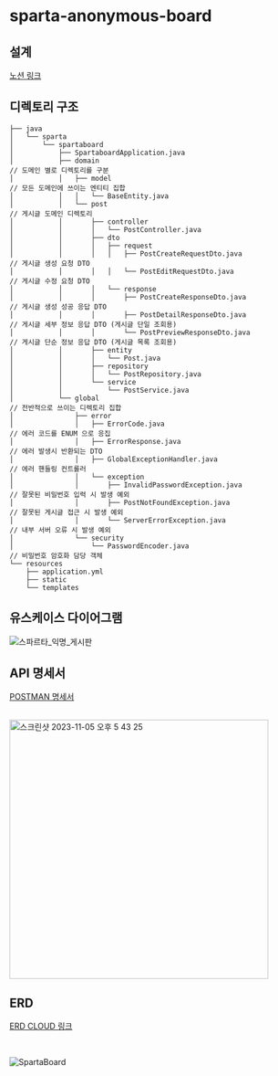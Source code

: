 # sparta-anonymous-board

## 설계
[노션 링크](https://lycoris62.notion.site/Spring-494a7848f9e947599ddf97a91ff9749c?pvs=4)

## 디렉토리 구조 
```
├── java
│   └── sparta
│       └── spartaboard
│           ├── SpartaboardApplication.java
│           ├── domain                                                    // 도메인 별로 디렉토리를 구분 
│           │   ├── model                                                 // 모든 도메인에 쓰이는 엔티티 집합 
│           │   │   └── BaseEntity.java
│           │   └── post                                                  // 게시글 도메인 디렉토리 
│           │       ├── controller
│           │       │   └── PostController.java
│           │       ├── dto
│           │       │   ├── request
│           │       │   │   ├── PostCreateRequestDto.java                 // 게시글 생성 요청 DTO
│           │       │   │   └── PostEditRequestDto.java                   // 게시글 수정 요청 DTO
│           │       │   └── response
│           │       │       ├── PostCreateResponseDto.java                // 게시글 생성 성공 응답 DTO
│           │       │       ├── PostDetailResponseDto.java                // 게시글 세부 정보 응답 DTO (게시글 단일 조회용)
│           │       │       └── PostPreviewResponseDto.java               // 게시글 단순 정보 응답 DTO (게시글 목록 조회용) 
│           │       ├── entity
│           │       │   └── Post.java
│           │       ├── repository
│           │       │   └── PostRepository.java
│           │       └── service
│           │           └── PostService.java
│           └── global                                                    // 전반적으로 쓰이는 디렉토리 집합 
│               ├── error                                                 
│               │   ├── ErrorCode.java                                    // 에러 코드를 ENUM 으로 응집 
│               │   ├── ErrorResponse.java                                // 에러 발생시 반환되는 DTO 
│               │   ├── GlobalExceptionHandler.java                       // 에러 핸들링 컨트롤러  
│               │   └── exception                                         
│               │       ├── InvalidPasswordException.java                 // 잘못된 비밀번호 입력 시 발생 예외 
│               │       ├── PostNotFoundException.java                    // 잘못된 게시글 접근 시 발생 예외 
│               │       └── ServerErrorException.java                     // 내부 서버 오류 시 발생 예외 
│               └── security                                               
│                   └── PasswordEncoder.java                              // 비밀번호 암호화 담당 객체 
└── resources
    ├── application.yml
    ├── static
    └── templates
```

## 유스케이스 다이어그램 
![스파르타_익명_게시판](https://github.com/lycoris62/sparta-anonymous-board/assets/55584664/82898cd6-3dcb-4f77-a803-8009f8ff5804)

## API 명세서
[POSTMAN 명세서](https://documenter.getpostman.com/view/16720681/2s9YXfa2v8)    

<br />

<img width="454" alt="스크린샷 2023-11-05 오후 5 43 25" src="https://github.com/lycoris62/sparta-anonymous-board/assets/55584664/7f0eb9a5-118d-4b59-8d02-3188881780dd">

## ERD
[ERD CLOUD 링크](https://www.erdcloud.com/d/SXMnq2BfAkKfycpKq)    

<br />

![SpartaBoard](https://github.com/lycoris62/sparta-anonymous-board/assets/55584664/ce5d6b1d-0cdd-4aaf-bf3f-e8637a6a4ac4)


